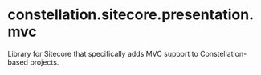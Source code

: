 # constellation.sitecore.presentation.mvc
Library for Sitecore that specifically adds MVC support to Constellation-based projects.
